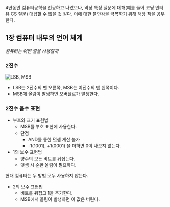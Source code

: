 4년동안 컴퓨터공학을 전공하고 나왔으나, 막상 특정 질문에 대해(예를 들어 코딩 인터뷰 CS 질문) 대답할 수 없을 것 같다. 이에 대한 불안감을 극복하기 위해 해당 책을 공부한다.



## 1장 컴퓨터 내부의 언어 체계

*컴퓨터는 어떤 말을 사용할까*



### 2진수

![LSB, MSB](https://blog.kakaocdn.net/dn/kFqBV/btqwzzemHvh/unDAUhfpN8ypXopX00dO00/img.png)

- LSB는 2진수의 맨 오른쪽, MSB는 이진수의 맨 왼쪽이다.
- MSB에 올림이 발생하면 오버플로가 발생한다.



### 2진수 음수 표현

- 부호와 크기 표현법
  - MSB를 부호 표현에 사용한다.
  - 단점
    - AND를 통한 덧셈 계산 불가
    - -1(1001), +1(0001) 을 더하면 0이 나오지 않는다.
- 1의 보수 표현법
  - 양수의 모든 비트를 뒤집는다.
  - 덧셈 시 순환 올림이 필요하다.

현대 컴퓨터는 두 방법 모두  사용하지 않는다.



- 2의 보수 표현법
  - 비트를 뒤집고 1을 추가한다. 
  - MSB에서 올림이 발생하면 이 값은 버린다.

